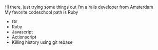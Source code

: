 Hi there, just trying some things out
I'm a rails developer from Amsterdam
My favorite codeschool path is Ruby
* Git
* Ruby
* Javascript
* Actionscript
* Killing history using git rebase
